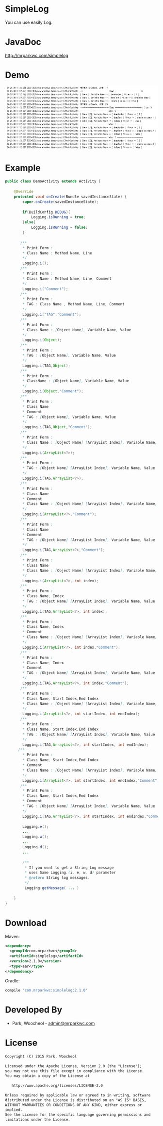 # SimpleLog

You can use easily Log.

JavaDoc
============
<http://mrparkwc.com/simplelog>

Demo
============
<img src="https://github.com/ParkWoocheol/SimpleLog/blob/master/images/capture.PNG" alt="SimpleLog"/>

Example
============
```java
public class DemoActivity extends Activity {

    @Override
    protected void onCreate(Bundle savedInstanceState) {
        super.onCreate(savedInstanceState);
        
        if(BuildConfig.DEBUG){
            Logging.isRunning = true;
        }else{
            Logging.isRunning = false;
        }
        
       /**
        * Print Form :
        * Class Name : Method Name, Line
        */
        Logging.i(); 
       /**
        * Print Form :
        * Class Name : Method Name, Line, Comment
        */  
        Logging.i("Comment"); 
       /**
        * Print Form :
        * TAG : Class Name , Method Name, Line, Comment
        */
        Logging.i("TAG","Comment"); 
       /**
        * Print Form :
        * Class Name : [Object Name], Variable Name, Value
        */
        Logging.i(Object); 
       /**
        * Print Form :
        * TAG : [Object Name], Variable Name, Value
        */
        Logging.i(TAG,Object); 
       /**
        * Print Form :
        * ClassName : [Object Name], Variable Name, Value
        */
        Logging.i(Object,"Comment");
       /**
        * Print Form :
        * Class Name
        * Comment
        * TAG : [Object Name], Variable Name, Value
        */
        Logging.i(TAG,Object,"Comment");
       /**
        * Print Form :
        * Class Name : [Object Name] [ArrayList Index], Variable Name, Value
        */
        Logging.i(ArrayList<?>); 
       /**
        * Print Form :
        * TAG : [Object Name] [ArrayList Index], Variable Name, Value
        */
        Logging.i(TAG,ArrayList<?>); 
       /**
        * Print Form :
        * Class Name
        * Comment
        * Class Name : [Object Name] [ArrayList Index], Variable Name, Value
        */
        Logging.i(ArrayList<?>,"Comment");
       /**
        * Print Form :
        * Class Name
        * Comment
        * TAG : [Object Name] [ArrayList Index], Variable Name, Value
        */
        Logging.i(TAG,ArrayList<?>,"Comment");
       /**
        * Print Form :
        * Class Name
        * Class Name : [Object Name] [ArrayList Index], Variable Name, Value
        */
        Logging.i(ArrayList<?>, int index); 
       /**
        * Print Form :
        * Class Name, Index
        * TAG : [Object Name] [ArrayList Index], Variable Name, Value
        */
        Logging.i(TAG,ArrayList<?>, int index); 
       /**
        * Print Form :
        * Class Name, Index
        * Comment
        * Class Name : [Object Name] [ArrayList Index], Variable Name, Value
        */
        Logging.i(ArrayList<?>, int index,"Comment");
       /**
        * Print Form :
        * Class Name, Index
        * Comment
        * TAG : [Object Name] [ArrayList Index], Variable Name, Value
        */
        Logging.i(TAG,ArrayList<?>, int index,"Comment");
       /**
        * Print Form :
        * Class Name, Start Index,End Index
        * Class Name : [Object Name] [ArrayList Index], Variable Name, Value
        */
        Logging.i(ArrayList<?>, int startIndex, int endIndex); 
       /**
        * Print Form :
        * Class Name, Start Index,End Index
        * TAG : [Object Name] [ArrayList Index], Variable Name, Value
        */
        Logging.i(TAG,ArrayList<?>, int startIndex, int endIndex); 
      /**
        * Print Form :
        * Class Name, Start Index,End Index
        * Comment
        * Class Name : [Object Name] [ArrayList Index], Variable Name, Value
        */
        Logging.i(ArrayList<?>, int startIndex, int endIndex,"Comment"); 
       /**
        * Print Form :
        * Class Name, Start Index,End Index
        * Comment
        * TAG : [Object Name] [ArrayList Index], Variable Name, Value
        */
        Logging.i(TAG,ArrayList<?>, int startIndex, int endIndex,"Comment"); 
        
        Logging.e();
        ...
        Logging.w();
        ...
        Logging.d();
        ...
        
        /**
         * If you want to get a String Log message
         * uses Same Logging.(i, e, w, d) parameter
         * @return String log messages.
         */
         Logging.getMessage( ... )
    
    }
}
```
Download
============
Maven:
```xml
<dependency>
  <groupId>com.mrparkwc</groupId>
  <artifactId>simplelog</artifactId>
  <version>2.1.0</version>
  <type>aar</type>
</dependency>
```
Gradle:
```groovy
compile 'com.mrparkwc:simplelog:2.1.0'
```
Developed By
============

* Park, Woocheol - <admin@mrparkwc.com>



License
=======

    Copyright (C) 2015 Park, Woocheol

    Licensed under the Apache License, Version 2.0 (the "License");
    you may not use this file except in compliance with the License.
    You may obtain a copy of the License at

       http://www.apache.org/licenses/LICENSE-2.0

    Unless required by applicable law or agreed to in writing, software
    distributed under the License is distributed on an "AS IS" BASIS,
    WITHOUT WARRANTIES OR CONDITIONS OF ANY KIND, either express or implied.
    See the License for the specific language governing permissions and
    limitations under the License.
